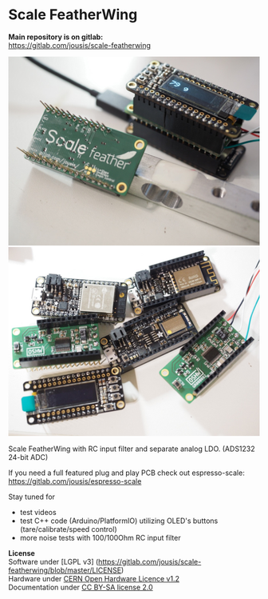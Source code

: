 # Scale FeatherWing

**Main repository is on gitlab:**  
https://gitlab.com/jousis/scale-featherwing


![Scale FeatherWing](Photos/feather.jpg)
![Scale FeatherWing](Photos/feather2.jpg)

Scale FeatherWing with RC input filter and separate analog LDO. (ADS1232 24-bit ADC)

If you need a full featured plug and play PCB check out espresso-scale:  
https://gitlab.com/jousis/espresso-scale


Stay tuned for  
 - test videos
 - test C++ code (Arduino/PlatformIO) utilizing OLED's buttons (tare/calibrate/speed control)
 - more noise tests with 100/100Ohm RC input filter

**License**  
Software under [LGPL v3] (https://gitlab.com/jousis/scale-featherwing/blob/master/LICENSE)  
Hardware under [CERN Open Hardware Licence v1.2](https://gitlab.com/jousis/scale-featherwing/blob/master/hw-LICENSE)  
Documentation under [CC BY-SA license 2.0](https://creativecommons.org/licenses/by-sa/2.0/)
